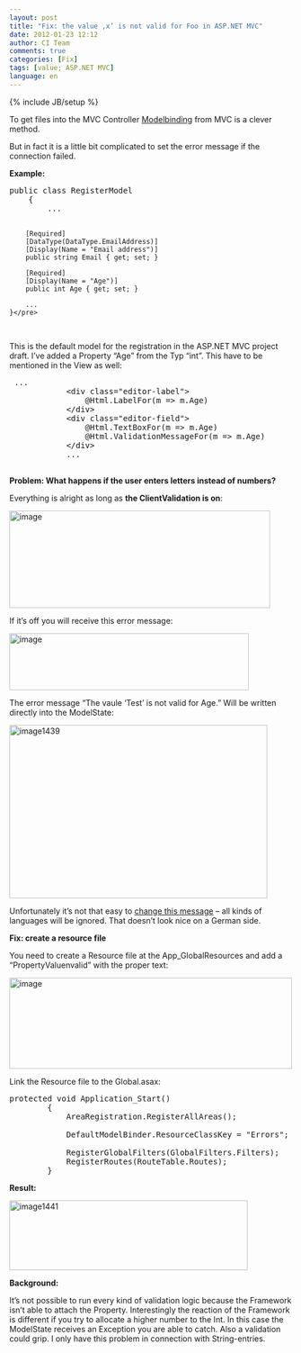 ```yaml
---
layout: post
title: "Fix: the value ‚x‘ is not valid for Foo in ASP.NET MVC"
date: 2012-01-23 12:12
author: CI Team
comments: true
categories: [Fix]
tags: [value; ASP.NET MVC]
language: en
---
```

{% include JB/setup %}
&nbsp;

<strong> </strong>

To get files into the MVC Controller <a href="{{BASE_PATH}}/2009/04/02/howto-daten-vom-view-zum-controller-bermitteln-bindings-in-aspnet-mvc/">Modelbinding</a> from MVC is a clever method.

But in fact it is a little bit complicated to set the error message if the connection failed.

<strong>Example: </strong>
<div id="scid:812469c5-0cb0-4c63-8c15-c81123a09de7:39e2d23e-7a67-4843-a117-686ee11866e7" class="wlWriterEditableSmartContent" style="margin: 0px; display: inline; float: none; padding: 0px;">
<pre class="c#">public class RegisterModel
    {
		...

        [Required]
        [DataType(DataType.EmailAddress)]
        [Display(Name = "Email address")]
        public string Email { get; set; }

        [Required]
        [Display(Name = "Age")]
        public int Age { get; set; }

		...
    }</pre>
</div>
<strong> </strong>

This is the default model for the registration in the ASP.NET MVC project draft. I’ve added a Property “Age” from the Typ “int”. This have to be mentioned in the View as well:

<pre class="c#"> ...
			&lt;div class="editor-label"&gt;
                @Html.LabelFor(m =&gt; m.Age)
            &lt;/div&gt;
            &lt;div class="editor-field"&gt;
                @Html.TextBoxFor(m =&gt; m.Age)
                @Html.ValidationMessageFor(m =&gt; m.Age)
            &lt;/div&gt;
			...

</pre>
<strong>Problem: What happens if the user enters letters instead of numbers? </strong>

Everything is alright as long as <strong>the ClientValidation is on</strong>:

<img style="background-image: none; padding-left: 0px; padding-right: 0px; padding-top: 0px; border: 0px;" title="image" src="{{BASE_PATH}}/assets/wp-images-de/image_thumb615.png" border="0" alt="image" width="464" height="173" />

If it’s off you will receive this error message:

<img style="background-image: none; padding-left: 0px; padding-right: 0px; padding-top: 0px; border: 0px;" title="image" src="{{BASE_PATH}}/assets/wp-images-de/image_thumb616.png" border="0" alt="image" width="426" height="101" />

The error message “The vaule ‘Test’ is not valid for Age.” Will be written directly into the ModelState:

<a href="{{BASE_PATH}}/assets/wp-images-en/image1439.png"><img style="background-image: none; padding-left: 0px; padding-right: 0px; display: inline; padding-top: 0px; border: 0px;" title="image1439" src="{{BASE_PATH}}/assets/wp-images-en/image1439_thumb.png" border="0" alt="image1439" width="459" height="308" /></a>

Unfortunately it’s not that easy to <a href="http://forums.asp.net/t/1512140.aspx/1/10">change this message</a> – all kinds of languages will be ignored. That doesn’t look nice on a German side.

<strong>Fix: create a resource file </strong>

You need to create a Resource file at the App_GlobalResources and add a “PropertyValuenvalid” with the proper text:

<img style="background-image: none; padding-left: 0px; padding-right: 0px; padding-top: 0px; border: 0px;" title="image" src="{{BASE_PATH}}/assets/wp-images-de/image_thumb618.png" border="0" alt="image" width="503" height="162" />

Link the Resource file to the Global.asax:

<pre class="c#">
protected void Application_Start()
        {
            AreaRegistration.RegisterAllAreas();

            DefaultModelBinder.ResourceClassKey = "Errors"; &lt;-- lookup in Errors.resx

            RegisterGlobalFilters(GlobalFilters.Filters);
            RegisterRoutes(RouteTable.Routes);
        }
</pre>

<strong>Result:</strong>

<a href="{{BASE_PATH}}/assets/wp-images-en/image14411.png"><img style="background-image: none; padding-left: 0px; padding-right: 0px; display: inline; padding-top: 0px; border: 0px;" title="image1441" src="{{BASE_PATH}}/assets/wp-images-en/image1441_thumb1.png" border="0" alt="image1441" width="424" height="124" /></a>

<strong> </strong>

<strong>Background: </strong>

It’s not possible to run every kind of validation logic because the Framework isn’t able to attach the Property. Interestingly the reaction of the Framework is different if you try to allocate a higher number to the Int. In this case the ModelState receives an Exception you are able to catch. Also a validation could grip. I only have this problem in connection with String-entries.
